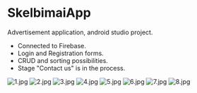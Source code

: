 # SkelbimaiApp

Advertisement application, android studio project.

* Connected to Firebase. </br>
* Login and Registration forms.</br>
* CRUD and sorting possibilities. </br>
*  Stage "Contact us" is in the process. </br>


![1.jpg](https://github.com/KestutisRuockus/SkelbimaiApp/blob/master/1.jpg)
![2.jpg](https://github.com/KestutisRuockus/SkelbimaiApp/blob/master/2.jpg)
![3.jpg](https://github.com/KestutisRuockus/SkelbimaiApp/blob/master/3.jpg)
![4.jpg](https://github.com/KestutisRuockus/SkelbimaiApp/blob/master/4.jpg)
![5.jpg](https://github.com/KestutisRuockus/SkelbimaiApp/blob/master/5.jpg)
![6.jpg](https://github.com/KestutisRuockus/SkelbimaiApp/blob/master/6.jpg)
![7.jpg](https://github.com/KestutisRuockus/SkelbimaiApp/blob/master/7.jpg)
![8.jpg](https://github.com/KestutisRuockus/SkelbimaiApp/blob/master/8.jpg)
